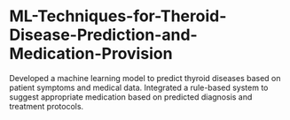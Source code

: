 # ML-Techniques-for-Theroid-Disease-Prediction-and-Medication-Provision
Developed a machine learning model to predict thyroid diseases based on patient symptoms and medical  data. Integrated a rule-based system to suggest appropriate medication based on predicted diagnosis and  treatment protocols.
